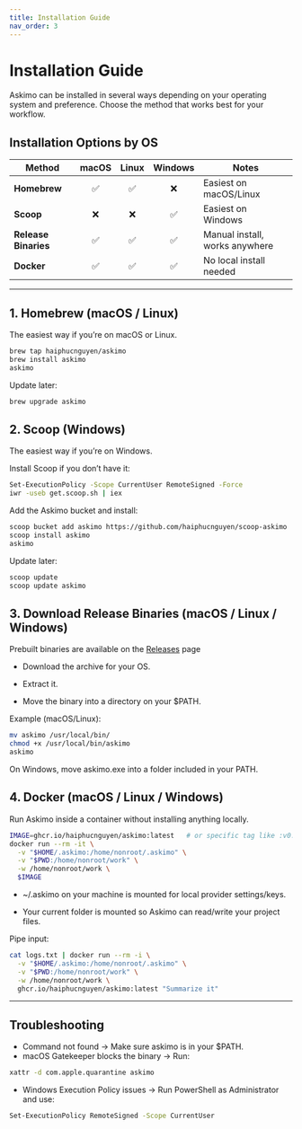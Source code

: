 ```yaml
---
title: Installation Guide
nav_order: 3
---
```


# Installation Guide

Askimo can be installed in several ways depending on your operating system and preference.
Choose the method that works best for your workflow.

## Installation Options by OS

| Method               | macOS | Linux | Windows | Notes                          |
|----------------------|:-----:|:-----:|:-------:|--------------------------------|
| **Homebrew**         | ✅    | ✅    | ❌      | Easiest on macOS/Linux         |
| **Scoop**            | ❌    | ❌    | ✅      | Easiest on Windows             |
| **Release Binaries** | ✅    | ✅    | ✅      | Manual install, works anywhere |
| **Docker**           | ✅    | ✅    | ✅      | No local install needed        |


---

## 1. Homebrew (macOS / Linux)

The easiest way if you’re on macOS or Linux.
```bash
brew tap haiphucnguyen/askimo
brew install askimo
askimo
```

Update later:
```bash
brew upgrade askimo
```

## 2. Scoop (Windows)

The easiest way if you’re on Windows.

Install Scoop if you don’t have it:
```bash
Set-ExecutionPolicy -Scope CurrentUser RemoteSigned -Force
iwr -useb get.scoop.sh | iex
```

Add the Askimo bucket and install:
```bash
scoop bucket add askimo https://github.com/haiphucnguyen/scoop-askimo
scoop install askimo
askimo
```

Update later:
```bash
scoop update
scoop update askimo
```

## 3. Download Release Binaries (macOS / Linux / Windows)

Prebuilt binaries are available on the [Releases](https://github.com/haiphucnguyen/askimo/releases) page

* Download the archive for your OS.

* Extract it.

* Move the binary into a directory on your $PATH.

Example (macOS/Linux):
```bash
mv askimo /usr/local/bin/
chmod +x /usr/local/bin/askimo
askimo
```

On Windows, move askimo.exe into a folder included in your PATH.

## 4. Docker (macOS / Linux / Windows)

Run Askimo inside a container without installing anything locally.
```bash
IMAGE=ghcr.io/haiphucnguyen/askimo:latest   # or specific tag like :v0.1.10
docker run --rm -it \
  -v "$HOME/.askimo:/home/nonroot/.askimo" \
  -v "$PWD:/home/nonroot/work" \
  -w /home/nonroot/work \
  $IMAGE
```

* ~/.askimo on your machine is mounted for local provider settings/keys.

* Your current folder is mounted so Askimo can read/write your project files.

Pipe input:
```bash
cat logs.txt | docker run --rm -i \
  -v "$HOME/.askimo:/home/nonroot/.askimo" \
  -v "$PWD:/home/nonroot/work" \
  -w /home/nonroot/work \
  ghcr.io/haiphucnguyen/askimo:latest "Summarize it"
```

---
## Troubleshooting

* Command not found → Make sure askimo is in your $PATH.
* macOS Gatekeeper blocks the binary → Run:
```bash
xattr -d com.apple.quarantine askimo
```
* Windows Execution Policy issues → Run PowerShell as Administrator and use:
```bash
Set-ExecutionPolicy RemoteSigned -Scope CurrentUser
```